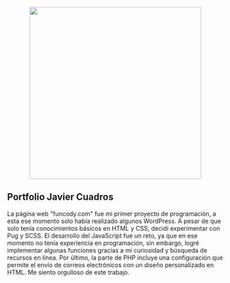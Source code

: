 <p align="center"><a href="https://laravel.com" target="_blank"><img src="https://raw.githubusercontent.com/laravel/art/master/logo-lockup/5%20SVG/2%20CMYK/1%20Full%20Color/laravel-logolockup-cmyk-red.svg" width="400"></a></p>



## Portfolio Javier Cuadros

La página web "funcody.com" fue mi primer proyecto de programación, a esta ese momento solo había realizado algunos WordPress. A pesar de que solo tenía conocimientos básicos en HTML y CSS, decidí experimentar con Pug y SCSS. El desarrollo del JavaScript fue un reto, ya que en ese momento no tenía experiencia en programación, sin embargo, logré implementar algunas funciones gracias a mi curiosidad y búsqueda de recursos en línea. Por último, la parte de PHP incluye una configuración que permite el envío de correos electrónicos con un diseño personalizado en HTML. Me siento orgulloso de este trabajo.
